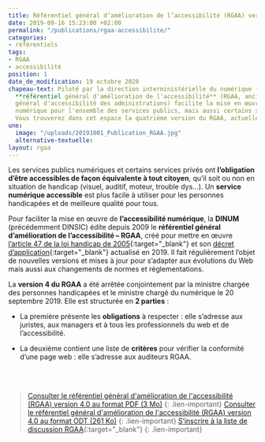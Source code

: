 ```yaml
---
title: Référentiel général d’amélioration de l’accessibilité (RGAA) version 4
date: 2019-09-16 15:23:00 +02:00
permalink: "/publications/rgaa-accessibilite/"
categories:
- référentiels
tags:
- RGAA
- accessibilité
position: 1
date_de_modification: 19 octobre 2020
chapeau-text: Piloté par la direction interministérielle du numérique (DINUM), le
  **référentiel général d'amélioration de l'accessibilité** (RGAA, anciennement référentiel
  général d'accessibilité des administrations) facilite la mise en œuvre de l'accessibilité
  numérique pour l'ensemble des services publics, mais aussi certains services privés.
  Vous trouverez dans cet espace la quatrième version du RGAA, actuellement en vigueur.
une:
  image: "/uploads/20191001_Publication_RGAA.jpg"
  alternative-textuelle: 
layout: rgaa
---
```


  <!-- alternative-textuelle: "L'accessibilité numérique" -->

Les services publics numériques et certains services privés ont **l’obligation d’être accessibles de façon équivalente à tout citoyen**, qu’il soit ou non en situation de handicap (visuel, auditif, moteur, trouble dys…). Un **service numérique accessible** est plus facile à utiliser pour les personnes handicapées et de meilleure qualité pour tous. <br>

Pour faciliter la mise en œuvre de **l’accessibilité numérique**, la **DINUM** (précédemment DINSIC) édite depuis 2009 le **référentiel général d’amélioration de l’accessibilité – RGAA**, créé  pour mettre en œuvre [l’article 47 de la loi handicap de 2005](https://www.legifrance.gouv.fr/affichTexteArticle.do?idArticle=LEGIARTI000037388867&cidTexte=LEGITEXT000006051257){:target="_blank"} et son [décret d’application](https://www.legifrance.gouv.fr/affichTexte.do?cidTexte=JORFTEXT000038811937){:target="_blank"} actualisé en 2019. Il fait régulièrement l’objet de nouvelles versions et mises à jour pour s’adapter aux évolutions du Web mais aussi aux changements de normes et réglementations.

La **version 4 du RGAA** a été arrêtée conjointement par la ministre chargée des personnes handicapées et le ministre chargé du numérique le 20 septembre 2019. Elle est structurée en **2 parties** :

* La première présente les **obligations** à respecter : elle s’adresse aux juristes, aux managers et à tous les professionnels du web et de l’accessibilité.

* La deuxième contient une liste de **critères** pour vérifier la conformité d’une page web : elle s’adresse aux auditeurs RGAA.
<br>
<br>

> [Consulter le référentiel général d'amélioration de l'accessibilité (RGAA) version 4.0 au format PDF (3 Mo)](/uploads/RGAA-v4.0.pdf)
{: .lien-important}
> [Consulter le référentiel général d'amélioration de l'accessibilité (RGAA) version 4.0 au format ODT (261 Ko)](/uploads/RGAA-v4.0.odt)
{: .lien-important}
> [S’inscrire à la liste de discussion RGAA](https://framalistes.org/sympa/subscribe/rgaa){:target="_blank"}
{: .lien-important}